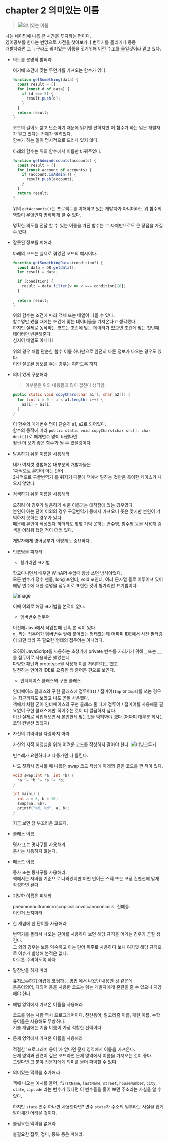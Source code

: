 # chapter 2 의미있는 이름

> ![의미있는 이름](rename.jpg)

나는 네이밍에 나름 큰 시간을 투자하는 편이다.  
영어공부를 한다는 변명으로 사전을 찾아보거나 번역기를 돌리거나 등등  
개발자라면 그 누구라도 의미있는 이름을 짓기위해 이런 수고를 들일것이라 믿고 있다.

* 의도를 분명히 밝혀라
  
  여기에 조건에 맞는 무언가를 가져오는 함수가 있다.
  ``` javascript
  function getSomething(data) {
    const result = [];
    for (const d of data) {
      if (d === 5) {
        result.push(d);
      }
    }
    return result;
  }
  ```
  코드의 길이도 짧고 단순하기 때문에 읽기엔 편하지만 이 함수가 하는 일은 개발자가 알고 있다는 전제가 깔려있다.  
  함수가 하는 일이 명시적으로 드러나 있지 않다.
  
  아래의 함수는 위의 함수에서 이름만 바꿔주었다.
  ``` javascript
  function getAdminAccounts(accounts) {
    const result = [];
    for (const account of accounts) {
      if (account.isAdmin()) {
        result.push(account);
      }
    }
    return result;
  }
  ```
  
  위의 `getAccounts()`는 프로젝트를 이해하고 있는 개발자가 아니더라도 위 함수의 역할이 무엇인지 명확하게 알 수 있다.
  
  명확한 의도를 전달 할 수 있는 이름을 가진 함수는 그 자체만으로도 큰 장점을 가질 수 있다.

* 잘못된 정보를 피해라

  아래의 코드는 실제로 겪었던 코드의 예시이다.
  
  ``` javascript
  function getSomethingDatas(condition?) {
    const data = DB.getdata();
    let result = data;
    
    if (condition) {
      result = data.filter(v => v === condition)[0];
    }
    
    return result;
  }
  ```
  
  위의 함수는 조건에 따라 객체 또는 배열이 나올 수 있다.  
  함수명만 봤을 때에는 조건에 맞는 데이터들을 가져온다고 생각했다.  
  하지만 실제로 동작하는 코드는 조건에 맞는 데이터가 있으면 조건에 맞는 첫번째 데이터만 반환해준다.  
  심지어 배열도 아니다!
    
  위의 경우 처럼 단순한 함수 이름 하나만으로 완전히 다른 정보가 나오는 경우도 있다.  
  이런 잘못된 정보를 주는 경우는 피하도록 하자.

* 의미 있게 구분해라
  > 이부분은 위의 내용들과 많이 겹친다 생각함.

  ``` java
  public static void copyChars(char a1[], char a2[]) {
    for (int i = 0 ; i < a1.length; i++) {
      a2[i] = a1[i]
    }
  }
  ```
  이 함수의 매개변수 명이 단순히 a1, a2로 되어있다.  
  함수의 동작에 따라 `public static void copyChars(char src[], char dest[])`로 매개변수 명이 바뀐다면  
  훨씬 더 보기 좋은 함수가 될 수 있을것이다

* 발음하기 쉬운 이름을 사용해라

  내가 여지껏 경험해온 대부분의 개발자들은  
  1차적으로 본인이 아는 단어  
  2차적으로 구글번역기 를 뒤지기 때문에 책에서 말하는 것만큼 특이한 케이스가 나오지 않았다.
  

* 검색하기 쉬운 이름을 사용해라 

  오히려 이 경우가 발음하기 쉬운 이름과는 대척점에 있는 경우였다.  
  본인이 아는 단어 이외의 경우 구글번역기 등에서 가져오니 뜻은 맞지만 본인이 기억하지 못하는 경우가 있다.  
  때문에 본인이 작성했다 하더라도 몇몇 기억 못하는 변수명, 함수명 등을 사용해 검색을 어려워 했던 적이 더러 있다.  
  
  개발자에게 영어공부가 이렇게도 중요하다..

* 인코딩을 피해라
  * 헝가리안 표기법  
  
  학교다니면서 배우던 WinAPI 수업때 항상 쓰던 방식이었다.  
  모든 변수가 정수 핸들, long 포인터, void 포인터, 여러 문자열 들로 이루어져 있어  
  해당 변수에 대한 설명을 접두어로 표현한 것이 헝가리안 표기법이다. 
  
  ![image](헝가리안.png)
  
  이때 이외로 해당 표기법을 본적이 없다.
  
  * 멤버변수 접두어
  
  이전에 Java에서 작업할때 간혹 본 적이 있다.  
  `m_` 라는 접두어가 멤버변수 앞에 붙어있는 형태였는데 어짜피 IDE에서 사전 필터링이 되던 터라 꼭 필요한 형태의 접두어는 아니었다.  
  
  오히려 JavaScript를 사용하는 초창기에 private 변수를 가리키기 위해 `_` 또는 `__`를 접두어로 사용하곤 했었는데  
  다양한 패턴과 prototype을 사용해 이를 처리하기도 했고  
  발전하는 언어와 IDE로 요즘은 꽤 줄어든 편으로 보인다.
  
  * 인터페이스 클래스와 구현 클래스  
 
  인터페이스 클래스와 구현 클래스에 접두어(`I`) / 접미어(`Imp` or `Impl`)를 쓰는 경우는 최근까지도 보았고 나도 곧잘 사용했다.  
  책에서 처럼 굳이 인터페이스와 구현 클래스 둘 다에 접두어 / 접미어를 사용해줄 필요없이 구현 클래스에만 적어주는 것이 더 깔끔하지 싶다.  
  이건 실제로 작업해보면서 본인한테 맞는것을 익혀봐야 겠다.(어짜피 대부분 회사는 코딩 컨벤션 있겠지)
  

* 자신의 기억력을 자랑하지 마라

  자신의 지적 허영심을 위해 어려운 코드를 작성하지 말아야 한다.
  ![더닝크루거](더닝크루거.png)
  
  빈수레가 요란하다고 나중가면 다 들킨다.
  
  나도 첫회사 입사할 때 나왔던 swap 코드 작성에 아래와 같은 코드를 짠 적이 있다.  
  ``` c++
  void swap(int *a, int *b) {
    *a ^= *b ^= *a ^= *b;
  }

  int main() {
    int a = 5, b = 10;
    swap(&a, &b);
    printf("%d, %d", a, b);
  }
  ```
  
  지금 보면 참 부끄러운 코드다.

* 클래스 이름

  명사 또는 명사구를 사용해라.  
  동사는 사용하지 않는다.

* 메소드 이름

  동사 또는 동사구를 사용해라.  
  책에서는 자바를 기준으로 나와있지만 어떤 언어든 스펙 또는 코딩 컨벤션에 맞게 작성하면 된다

* 기발한 이름은 피해라

  pneumonoultramicroscopicsilicovolcanoconiosis. 진폐증.  
  이런거 쓰지마라

* 한 개념에 한 단어를 사용해라

  번역기를 돌려서 나오는 단어를 사용하다 보면 해당 규칙을 어기는 경우가 곧잘 생긴다.  
  그 외의 경우는 보통 익숙하고 아는 단어 위주로 사용하다 보니 여지껏 해당 규칙으로 이슈가 발생해 본적은 없다.  
  아무튼 주의하도록 하자

* 말장난을 하지 마라

  [유지보수하기 어렵게 코딩하는 방법](https://www.hanbit.co.kr/store/books/look.php?p_code=E2375873090) 에서 나왔던 내용인 것 같은데  
  동음이의어, 다의어 등을 사용한 코드는 읽는 개발자에게 혼란을 줄 수 있으니 지양해야 한다.

* 해법 영역에서 가져온 이름을 사용해라

  코드를 읽는 사람 역시 프로그래머이다. 전산용어, 알고리즘 이름, 패턴 이름, 수학 용어들은 사용해도 무방하다.  
  기술 개념에는 기술 이름이 가장 적합한 선택이다.

* 문제 영역에서 가져온 이름을 사용해라

  적절한 '프로그래머 용어'가 없다면 문제 영역에서 이름을 가져온다.  
  문제 영역과 관련이 깊은 코드라면 문제 영역에서 이름을 가져오는 것이 좋다.  
  그렇다면 그 분야 전문가에게 의미를 물어 파악할 수 있다.

* 의미있는 맥락을 추가해라

  책에 나오는 예시를 들어, `firstName`, `lastName`, `street`, `houseNumber`, `city`, `state`, `zipcode` 라는 변수가 있다면 
  이 변수들을 훑어 보면 주소라는 사실을 알 수 있다.
  
  하지만 `state` 변수 하나만 사용한다면? 변수 `state`가 주소의 일부라는 사실을 쉽게 알아채긴 어려울 것이다.  

* 불필요한 맥락을 없애라

  불필요한 접두, 접미, 중복 등은 피해라.
